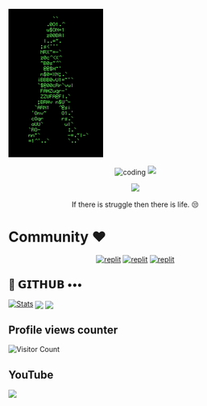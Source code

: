 ![logo](https://github.com/skcreator7/skcreator7/blob/main/758X.gif)
<p align="center">

<img align="center" alt="coding" width="200" src="https://github.com/skcreator7/skcreator7/assets/118694333/3730fe7b-551b-4e1f-8b45-702836ad6a9e.gif">
  
  <a href="https://github.com/SKCREATOR7/readme-typing-svg">
    <img src="https://readme-typing-svg.demolab.com/?lines=SKCREATOR7 &font=Fira%20SemiBold&center=true&width=480&height=45&color=00FF00&vCenter=true&pause=1000&size=40" /></a>
</p>

<p align="center">
  <a href="https://github.com/skcreator7/readme-typing-svg">
    <img src="https://readme-typing-svg.demolab.com/?lines=Full-stack%20web%20app%20and%20BOT%20developer;2%2B%20years%20of%20coding%20experience;Always%20learning%20new%20things;SK%20DEVELOPER%20&font=Fira%20Code&center=true&width=500&height=45&color=0000FF&vCenter=true&pause=1000&size=30" /></a>
</p>

<p align="center">
 If there is struggle then there is life. 😒
</p>

# Community ❤️
</p>
<p align="center">
<a href="https://instagram.com/Skcreator_7?igshid=YmMyMTA2M2Y="><img alt="replit" src="https://img.shields.io/badge/-Instagram-orange?style=for-the-badge&logo=instagram&logoColor=white"/></a> <a href="https://telegram.me/skcreator7"><img alt="replit" src="https://img.shields.io/badge/-Telegram-blue?style=for-the-badge&logo=telegram&logoColor=white"/></a>
<a href="https://youtube.com/@Skcreator7?igshid=YmMyMTA2M2Y="><img alt="replit" src="https://img.shields.io/badge/-youtube-red?style=for-the-badge&logo=youtube&logoColor=white"/></a>
</p>

## 💜 𝗚𝗜𝗧𝗛𝗨𝗕 •••
[![Stats](https://github-readme-stats.vercel.app/api?username=skcreator7&hide=prs&count_public=true&show_icons=true&theme=algolia)](https://github.com/LazyDeveloperr/github-readme-stats)
<img src="https://github-readme-streak-stats.herokuapp.com?user=LazyDeveloperr&theme=tokyonight" align="center">
<img src="https://github-readme-stats.vercel.app/api/top-langs/?username=LazyDeveloperr&layout=compact&theme=tokyonight" align="center">



## Profile views counter
![Visitor Count](https://profile-counter.glitch.me/{Skcreator7}/count.svg)


## YouTube 
<a href="https://youtube.com/@Skcreator7"> <img src="https://img.shields.io/youtube/channel/subscribers/UCY-iDra0x2hdd9PdHKcZkRw?label=Subscribers&style=for-the-badge&color=red&labelColor=ce463"/> </a>
